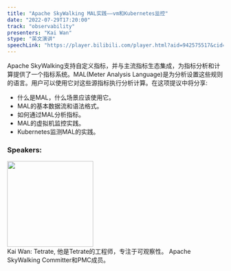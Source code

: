 ```yaml
---
title: "Apache SkyWalking MAL实践——vm和Kubernetes监控"
date: "2022-07-29T17:20:00"
track: "observability"
presenters: "Kai Wan"
stype: "英文演讲"
speechLink: "https://player.bilibili.com/player.html?aid=942575517&cid=817760221&page=1"
---
```

Apache SkyWalking支持自定义指标，并与主流指标生态集成，为指标分析和计算提供了一个指标系统。MAL(Meter Analysis Language)是为分析设置这些规则的语言。用户可以使用它对这些源指标执行分析计算。在这项提议中将分享:
- 什么是MAL，什么场景应该使用它。
- MAL的基本数据流和语法格式。
- 如何通过MAL分析指标。
- MAL的虚拟机监控实践。
- Kubernetes监测MAL的实践。
 ### Speakers: 
 <img src="images/speaker/1134.png" width="200" /><br>Kai Wan: Tetrate, 他是Tetrate的工程师，专注于可观察性。
Apache SkyWalking Committer和PMC成员。

 
